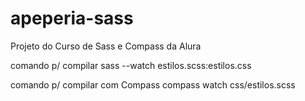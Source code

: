 # apeperia-sass
 Projeto do Curso de Sass e Compass da Alura

comando p/ compilar
sass --watch estilos.scss:estilos.css

comando p/ compilar com Compass
compass watch css/estilos.scss
